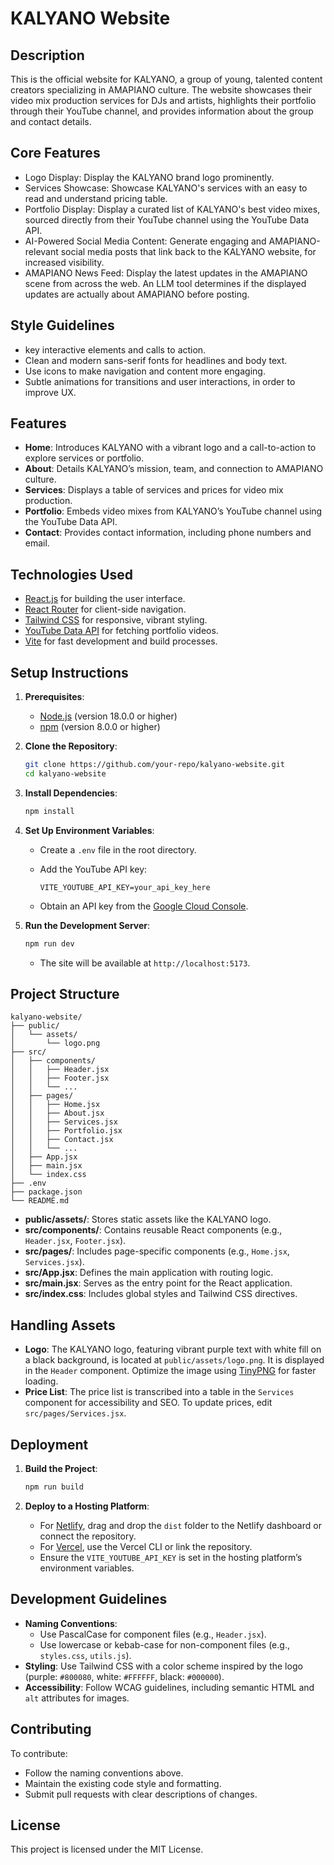 # KALYANO Website

## Description

This is the official website for KALYANO, a group of young, talented content creators specializing in AMAPIANO culture. The website showcases their video mix production services for DJs and artists, highlights their portfolio through their YouTube channel, and provides information about the group and contact details.

## Core Features

- Logo Display: Display the KALYANO brand logo prominently.
- Services Showcase: Showcase KALYANO's services with an easy to read and understand pricing table.
- Portfolio Display: Display a curated list of KALYANO's best video mixes, sourced directly from their YouTube channel using the YouTube Data API.
- AI-Powered Social Media Content: Generate engaging and AMAPIANO-relevant social media posts that link back to the KALYANO website, for increased visibility.
- AMAPIANO News Feed: Display the latest updates in the AMAPIANO scene from across the web. An LLM tool determines if the displayed updates are actually about AMAPIANO before posting.

## Style Guidelines

- key interactive elements and calls to action.
- Clean and modern sans-serif fonts for headlines and body text.
- Use icons to make navigation and content more engaging.
- Subtle animations for transitions and user interactions, in order to improve UX.

## Features

- **Home**: Introduces KALYANO with a vibrant logo and a call-to-action to explore services or portfolio.
- **About**: Details KALYANO’s mission, team, and connection to AMAPIANO culture.
- **Services**: Displays a table of services and prices for video mix production.
- **Portfolio**: Embeds video mixes from KALYANO’s YouTube channel using the YouTube Data API.
- **Contact**: Provides contact information, including phone numbers and email.

## Technologies Used

- [React.js](https://react.dev/) for building the user interface.
- [React Router](https://reactrouter.com/) for client-side navigation.
- [Tailwind CSS](https://tailwindcss.com/) for responsive, vibrant styling.
- [YouTube Data API](https://developers.google.com/youtube/v3) for fetching portfolio videos.
- [Vite](https://vitejs.dev/) for fast development and build processes.

## Setup Instructions

1. **Prerequisites**:
   - [Node.js](https://nodejs.org/) (version 18.0.0 or higher)
   - [npm](https://www.npmjs.com/) (version 8.0.0 or higher)

2. **Clone the Repository**:

   ```bash
   git clone https://github.com/your-repo/kalyano-website.git
   cd kalyano-website
   ```

3. **Install Dependencies**:

   ```bash
   npm install
   ```

4. **Set Up Environment Variables**:
   - Create a `.env` file in the root directory.
   - Add the YouTube API key:

     ```env
     VITE_YOUTUBE_API_KEY=your_api_key_here
     ```

   - Obtain an API key from the [Google Cloud Console](https://developers.google.com/youtube/v3/getting-started).

5. **Run the Development Server**:

   ```bash
   npm run dev
   ```

   - The site will be available at `http://localhost:5173`.

## Project Structure

```
kalyano-website/
├── public/
│   └── assets/
│       └── logo.png
├── src/
│   ├── components/
│   │   ├── Header.jsx
│   │   ├── Footer.jsx
│   │   └── ...
│   ├── pages/
│   │   ├── Home.jsx
│   │   ├── About.jsx
│   │   ├── Services.jsx
│   │   ├── Portfolio.jsx
│   │   ├── Contact.jsx
│   │   └── ...
│   ├── App.jsx
│   ├── main.jsx
│   └── index.css
├── .env
├── package.json
└── README.md
```

- **public/assets/**: Stores static assets like the KALYANO logo.
- **src/components/**: Contains reusable React components (e.g., `Header.jsx`, `Footer.jsx`).
- **src/pages/**: Includes page-specific components (e.g., `Home.jsx`, `Services.jsx`).
- **src/App.jsx**: Defines the main application with routing logic.
- **src/main.jsx**: Serves as the entry point for the React application.
- **src/index.css**: Includes global styles and Tailwind CSS directives.

## Handling Assets

- **Logo**: The KALYANO logo, featuring vibrant purple text with white fill on a black background, is located at `public/assets/logo.png`. It is displayed in the `Header` component. Optimize the image using [TinyPNG](https://tinypng.com/) for faster loading.
- **Price List**: The price list is transcribed into a table in the `Services` component for accessibility and SEO. To update prices, edit `src/pages/Services.jsx`.

## Deployment

1. **Build the Project**:

   ```bash
   npm run build
   ```

2. **Deploy to a Hosting Platform**:
   - For [Netlify](https://www.netlify.com/), drag and drop the `dist` folder to the Netlify dashboard or connect the repository.
   - For [Vercel](https://vercel.com/), use the Vercel CLI or link the repository.
   - Ensure the `VITE_YOUTUBE_API_KEY` is set in the hosting platform’s environment variables.

## Development Guidelines

- **Naming Conventions**:
  - Use PascalCase for component files (e.g., `Header.jsx`).
  - Use lowercase or kebab-case for non-component files (e.g., `styles.css`, `utils.js`).
- **Styling**: Use Tailwind CSS with a color scheme inspired by the logo (purple: `#800080`, white: `#FFFFFF`, black: `#000000`).
- **Accessibility**: Follow WCAG guidelines, including semantic HTML and `alt` attributes for images.

## Contributing

To contribute:

- Follow the naming conventions above.
- Maintain the existing code style and formatting.
- Submit pull requests with clear descriptions of changes.

## License

This project is licensed under the MIT License.
